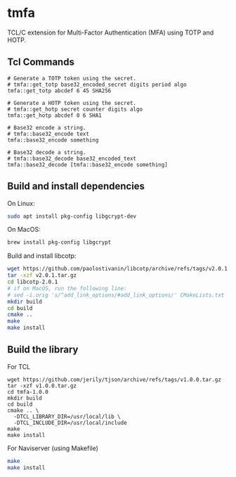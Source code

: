 # tmfa

TCL/C extension for Multi-Factor Authentication (MFA) using TOTP and HOTP.

## Tcl Commands
```
# Generate a TOTP token using the secret.
# tmfa::get_totp base32_encoded_secret digits period algo 
tmfa::get_totp abcdef 6 45 SHA256

# Generate a HOTP token using the secret.
# tmfa::get_hotp secret counter digits algo
tmfa::get_hotp abcdef 0 6 SHA1

# Base32 encode a string.
# tmfa::base32_encode text
tmfa::base32_encode something

# Base32 decode a string.
# tmfa::base32_decode base32_encoded_text
tmfa::base32_decode [tmfa::base32_encode something]
```

## Build and install dependencies

On Linux:
```bash
sudo apt install pkg-config libgcrypt-dev
```

On MacOS:
```bash
brew install pkg-config libgcrypt
```

Build and install libcotp:
```bash
wget https://github.com/paolostivanin/libcotp/archive/refs/tags/v2.0.1.tar.gz
tar -xzf v2.0.1.tar.gz
cd libcotp-2.0.1
# if on MacOS, run the following line:
# sed -i.orig 's/^add_link_options/#add_link_options/' CMakeLists.txt
mkdir build
cd build
cmake ..
make
make install
```

## Build the library
For TCL
```
wget https://github.com/jerily/tjson/archive/refs/tags/v1.0.0.tar.gz
tar -xzf v1.0.0.tar.gz
cd tmfa-1.0.0
mkdir build
cd build
cmake .. \
  -DTCL_LIBRARY_DIR=/usr/local/lib \
  -DTCL_INCLUDE_DIR=/usr/local/include
make
make install
```

For Naviserver (using Makefile)
```bash
make
make install
```
